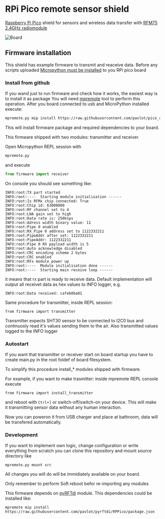 # RPi Pico remote sensor shield
[Raspberry Pi Pico](https://www.raspberrypi.com/products/raspberry-pi-pico/) shield for sensors and wireless data transfer with [RFM75 2.4GHz radiomodule](https://www.hoperf.com/modules/2.4g/RFM75.html)

![Board](doc/images/board_photo.png)

## Firmware installation
This shield has example firmware to transmit and reaceive data.
Before any scripts uploaded [Micropython must be installed](https://micropython.org/download/rp2-pico/) to you RPi pico board

### Install from github
If you wand just to run firmware and check how it works, the easiest way is to install it as package
You will need [mpremote](https://docs.micropython.org/en/latest/reference/mpremote.html) tool to perform this operation.
After you board connected to usb and MicroPython installed execute:
```bash
mpremote.py mip install https://raw.githubusercontent.com/pavlot/pico_remote_sensor/main/firmware/package.json
```
This will install firmware package and required dependencies to your board.

This firmware shipped with two modules: transmitter and receiver.

Open Micropython REPL session with  
```bash
mpremote.py
```
and execute
```python
from firmware import receiver
```
On console you should see something like:
```
INFO:root:TX part started
INFO:root:----  Starting module initialisation ------
INFO:root:Is RFMx chip connected: True
INFO:root:Chip id: 63000000
INFO:root:RF channel set to 4
INFO:root:LNA gain set to high
INFO:root:Data rate is: 250ksps
INFO:root:Adress width binary value: 11
INFO:root:Pipe 0 enabled
INFO:root:RX_Pipe 0 address set to 1122332211
INFO:root:PipeAddr after set: 1122332211
INFO:root:PipeAddr: 1122332211
INFO:root:Pipe 0 RX payload width is 5
INFO:root:Auto acknowledge disabled
INFO:root:CRC encoding scheme 2 bytes
INFO:root:CRC enabled
INFO:root:RFx module power up
INFO:root:----  Module initialisation done ------
INFO:root:----  Starting main receive loop ------
```
it means that rx part is ready to receive data. Default implementation will output all receivet data as hex values to INFO logger, e.g.
```
INFO:root:Data received: cafeb0ba01
```

Same procedure for transmitter, inside REPL session:
```
from firmware import transmitter
```

Transmitter expects SHT30 sensor to be connected to I2C0 bus and continuosly read it's values sending them to the air.
Also transmitted values logged to the INFO logger

### Autostart
If you want that transmitter or receiver start on board startup you have to create main.py in the root foldef of board filesystem.

To simplify this procedure install_* modules shipped with firmware.

For example, if you want to make trasmitter: inside mpremote REPL console execute
```
from firmware import install_transmitter
```
and reboot with `Ctrl+]` or switch-off/switch-on your device. This will make it transmitting sensor data without any human interaction.

Now you can poweron it from USB charger and place at bathroom, data will be transfered automatically.

### Development
If you want to implement own logic, change configuration or write everything from scratch you can clone this repository and mount source directory like
```shell
mpremote.py mount src
``` 
All changes you will do will be immidiately available on your board.

Only remember to perform Soft reboot befor re-importing any modules

This firmware depends on [pyRFTdi](https://github.com/pavlot/pyrftdi) module. This dependencies could be installed like:
```
mpremote mip install https://raw.githubusercontent.com/pavlot/pyrftdi/RPPico/package.json
```
